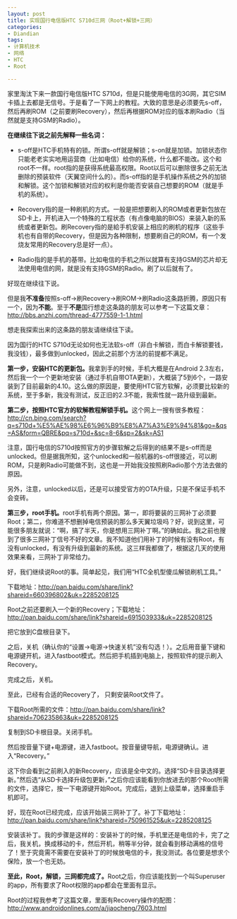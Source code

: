 ```yaml
---
layout: post
title: 实现国行电信版HTC S710d三网（Root+解锁+三网）
categories:
- Diandian
tags:
- 计算机技术
- 网络
- HTC
- Root

---
```

<p>家里淘汰下来一款国行电信版HTC S710d，但是只能使用电信的3G网，其它SIM卡插上去都是无信号。于是看了一下网上的教程。大致的意思是必须要先s-off，然后再刷ROM（之前要刷Recovery），然后再根据ROM对应的版本刷Radio（当然就是支持GSM的Radio）。</p>
<p><strong>在继续往下说之前先解释一些名词：</strong></p>
<ul class="edui-filter-circle">
 <li><p>s-off是HTC手机特有的锁。所谓s-off就是解锁；s-on就是加锁。加锁状态你只能老老实实地用运营商（比如电信）给你的系统，什么都不能改。这个和root不一样。root指的是获得系统最高权限。Root以后可以删除很多之前无法删除的预装软件（天翼空间什么的）。而s-off指的是手机操作系统之外的加锁和解锁。这个加锁和解锁对应的权利是你能否安装自己想要的ROM（就是手机的系统）。</p></li>
 <li><p>Recovery指的是一种刷机的方式。一般是把想要刷入的ROM或者更新包放在SD卡上，开机进入一个特殊的工程状态（有点像电脑的BIOS）来装入新的系统或者更新包。刷Recovery指的是給手机安装上相应的刷机的程序（这些手机也有自带的Recovery，但是因为各种限制，想要刷自己的ROM，有一个发烧友常用的Recovery总是好一点）。</p></li>
 <li><p>Radio指的是手机的基带。比如电信的手机之所以就算有支持GSM的芯片却无法使用电信的网，就是没有支持GSM的Radio。刷了以后就有了。</p></li>
</ul>
<p>好现在继续往下说。</p>
<p>但是我<strong>不准备</strong>按照s-off→刷Recovery→刷ROM→刷Radio这条路折腾，原因只有一个，因为<strong>不能</strong>。至于<strong>不是</strong>国行想走这条路的朋友可以参考一下这篇文章：<a target="_blank" href="http://bbs.anzhi.com/thread-4777559-1-1.html"></a><a href="http://bbs.anzhi.com/thread-4777559-1-1.html">http://bbs.anzhi.com/thread-4777559-1-1.html</a> </p>
<p>想走我探索出来的这条路的朋友请继续往下读。</p>
<p>因为国行的HTC S710d无论如何也无法软s-off（非白卡解锁，而白卡解锁要钱，我没钱），最多做到unlocked，因此之前那个方法的前提都不满足。</p>
<p><strong>第一步，安装HTC的更新包。</strong>我拿到手的时候，手机大概是在Android 2.3左右，然后我一个一个更新地安装（通过手机自带OTA更新），大概装了5到6个，一路安装到了目前最新的4.10。这么做的原因是，要使用HTC官方软解，必须要比较新的系统，至于多新，我没有测试，反正旧的2.3不能，我索性就一路升级到最新。</p>
<p><strong>第二步，按照HTC官方的软解教程解锁手机。</strong>这个网上一搜有很多教程：<a title="http://cn.bing.com/search?q=s710d+%E5%AE%98%E6%96%B9%E8%A7%A3%E9%94%81&amp;go=&amp;qs=AS&amp;form=QBRE&amp;pq=s710d+&amp;sc=8-6&amp;sp=2&amp;sk=AS1" target="_blank" href="http://cn.bing.com/search?q=s710d+%E5%AE%98%E6%96%B9%E8%A7%A3%E9%94%81&amp;go=&amp;qs=AS&amp;form=QBRE&amp;pq=s710d+&amp;sc=8-6&amp;sp=2&amp;sk=AS1"></a><a href="http://cn.bing.com/search?q=s710d+%E5%AE%98%E6%96%B9%E8%A7%A3%E9%94%81&amp;amp;go=&amp;amp;qs=AS&amp;amp;form=QBRE&amp;amp;pq=s710d+&amp;amp;sc=8-6&amp;amp;sp=2&amp;amp;sk=AS1">http://cn.bing.com/search?q=s710d+%E5%AE%98%E6%96%B9%E8%A7%A3%E9%94%81&amp;go=&amp;qs=AS&amp;form=QBRE&amp;pq=s710d+&amp;sc=8-6&amp;sp=2&amp;sk=AS1</a></p>
<p>注意，国行电信的S710d按照官方的步骤软解之后得到的结果不是s-off而是unlocked。但是据我所知，这个unlocked和一般机器的s-off很接近，可以刷ROM，只是刷Radio可能做不到，这也是一开始我没按照刷Radio那个方法去做的原因。</p>
<p>另外，注意，unlocked以后，还是可以接受官方的OTA升级，只是不保证手机不会变砖。</p>
<p><strong>第三步，root手机。</strong>root手机有两个原因。第一，即将要装的三网补丁必须要Root；第二，你难道不想删掉电信预装的那么多天翼垃圾吗？好，说到这里，可能很多朋友就说：“啊，搞了半天，你是想用三网补丁啊。”的确如此。我之前也搜到了很多三网补丁信号不好的文章。我不知道他们用补丁的时候有没有Root，有没有unlocked，有没有升级到最新的系统。这三样我都做了，根据这几天的使用效果来看，三网补丁非常给力。</p>
<p>好，我们继续说Root的事。简单起见，我们用“HTC全机型傻瓜解锁刷机工具。”</p>
<p>下载地址：<a href="http://pan.baidu.com/share/link?shareid=660396802&amp;amp;uk=2285208125">http://pan.baidu.com/share/link?shareid=660396802&amp;uk=2285208125</a></p>
<p>Root之前还要刷入一个新的Recovery；下载地址：<a target="_blank" href="http://pan.baidu.com/share/link?shareid=691503933&amp;uk=2285208125">http://pan.baidu.com/share/link?shareid=691503933&amp;uk=2285208125</a></p>
<p>把它放到C盘根目录下。</p>
<p>之后，关机（确认你的“设置→电源→快速关机”没有勾选！）。之后用音量下键和电源键开机，进入fastboot模式。然后把手机插到电脑上，按照软件的提示刷入Recovery。</p>
<p>完成之后，关机。</p>
<p>至此，已经有合适的Recovery了， 只剩安装Root文件了。</p>
<p>下载Root所需的文件：<a target="_blank" href="http://pan.baidu.com/share/link?shareid=706235863&amp;uk=2285208125">http://pan.baidu.com/share/link?shareid=706235863&amp;uk=2285208125</a></p>
<p>复制到SD卡根目录。关闭手机。</p>
<p>然后按音量下键+电源键，进入fastboot。按音量键导航，电源键确认。进入“Recovery。”</p>
<p>这下你会看到之前刷入的新Recovery，应该是全中文的。选择“<span></span>SD卡目录选择更新。”然后选“从SD卡选择升级包更新，”之后你应该能看到你放进去的那个Root所需的文件，选择它，按一下电源键开始Root。完成后，退到上级菜单，选择重启手机即可。</p>
<p>好，现在Root已经完成，应该开始装三网补丁了。补丁下载地址：<a target="_blank" href="http://pan.baidu.com/share/link?shareid=750961525&amp;uk=2285208125">http://pan.baidu.com/share/link?shareid=750961525&amp;uk=2285208125</a></p>
<p>安装该补丁。我的步骤是这样的：安装补丁的时候，手机里还是电信的卡，完了之后，我关机，换成移动的卡，然后开机，稍等半分钟，就会看到移动满格的信号了！至于究竟需不需要在安装补丁的时候放电信的卡，我没测试。各位要是想求个保险，放一个也无妨。</p>
<p><strong>至此，Root，解锁，三网都完成了。</strong>Root之后，你应该能找到一个叫Superuser的app，所有要求了Root权限的app都会在里面有显示。</p>
<p>Root的过程我参考了这篇文章，里面有Recovery操作的配图：<a title="http://www.androidonlines.com/a/jiaocheng/7603.html" target="_blank" href="http://www.androidonlines.com/a/jiaocheng/7603.html">http://www.androidonlines.com/a/jiaocheng/7603.html</a><br /></p>